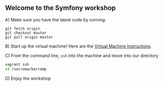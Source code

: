 Welcome to the Symfony workshop
-------------------------------

A) Make sure you have the latest code by running:

```
git fetch origin
git checkout master
git pull origin master
```

B) Start up the virtual machine! Here are the [Virtual Machine Instructions](https://github.com/pixelart/barcamp-sbg-2016/blob/master/README.md)

C) From the command line, `ssh` into the machine and move into our directory

```bash
vagrant ssh
cd /var/www/barcamp
```

D) Enjoy the workshop
